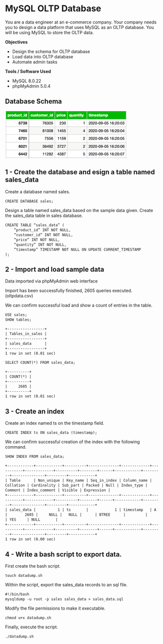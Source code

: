 # MySQL OLTP Database

You are a data engineer at an e-commerce company. Your company needs you to design a data platform that uses MySQL as an OLTP database. You will be using MySQL to store the OLTP data.

**Objectives**
- Design the schema for OLTP database
- Load data into OLTP database
- Automate admin tasks

**Tools / Software Used**
- MySQL 8.0.22
- phpMyAdmin 5.0.4

## Database Schema
![Example entries in database for schema design](https://github.com/joeWatersDev/ibm-data-engineering-capstone-project/blob/main/1%20-%20MySQL%20OLTP%20Database/schema.png)

## 1 - Create the database and esign a table named sales_data
Create a database named sales.
```
CREATE DATABASE sales;
```
Design a table named sales_data based on the sample data given. 
Create the sales_data table in sales database.
```
CREATE TABLE “sales_data” (
	“product_id” INT NOT NULL,
	“customer_id” INT NOT NULL,
	“price” INT NOT NULL,
	“quantity” INT NOT NULL,
	“timestamp” TIMESTAMP NOT NULL ON UPDATE CURRENT_TIMESTAMP
);
```

## 2 - Import and load sample data
Data imported via phpMyAdmin web interface

Import has been successfully finished, 2605 queries executed. (oltpdata.csv)

We can confirm successful load and show a count of entries in the table.
```
USE sales;
SHOW tables;
```
```
+-----------------+
| Tables_in_sales |
+-----------------+
| sales_data      |
+-----------------+
1 row in set (0.01 sec)
```
```
SELECT COUNT(*) FROM sales_data;
```
```
+----------+
| COUNT(*) |
+----------+
|     2605 |
+----------+
1 row in set (0.01 sec)
```


## 3 - Create an index
Create an index named ts on the timestamp field.
```
CREATE INDEX ts ON sales_data (timestamp);
```
We can confirm successful creation of the index with the following command.
```
SHOW INDEX FROM sales_data;
```
```
+------------+------------+----------+--------------+-------------+-----------+-------------+----------+--------+------+------------+---------+---------------+---------+------------+
| Table      | Non_unique | Key_name | Seq_in_index | Column_name | Collation | Cardinality | Sub_part | Packed | Null | Index_type | Comment | Index_comment | Visible | Expression |
+------------+------------+----------+--------------+-------------+-----------+-------------+----------+--------+------+------------+---------+---------------+---------+------------+
| sales_data |          1 | ts       |            1 | timestamp   | A         |        2605 |     NULL |   NULL |      | BTREE      |         |               | YES     | NULL       |
+------------+------------+----------+--------------+-------------+-----------+-------------+----------+--------+------+------------+---------+---------------+---------+------------+
1 row in set (0.00 sec)
```

## 4 - Write a bash script to export data.

First create the bash script.
```
touch datadump.sh
```

Within the script, export the sales_data records to an sql file.
```
#!/bin/bash
mysqldump -u root -p sales sales_data > sales_data.sql
```

Modify the file permissions to make it executable.
```
chmod u+x datadump.sh
```

Finally, execute the script.
```
./datadump.sh